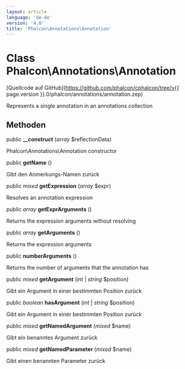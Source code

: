 ```yaml
---
layout: article
language: 'de-de'
version: '4.0'
title: 'Phalcon\Annotations\Annotation'
---
```

# Class **Phalcon\Annotations\Annotation**

[Quellcode auf GitHub](https://github.com/phalcon/cphalcon/tree/v{{ page.version }}.0/phalcon/annotations/annotation.zep)

Represents a single annotation in an annotations collection

## Methoden

public **__construct** (*array* $reflectionData)

Phalcon\Annotations\Annotation constructor

public **getName** ()

Gibt den Anmerkungs-Namen zurück

public *mixed* **getExpression** (*array* $expr)

Resolves an annotation expression

public *array* **getExprArguments** ()

Returns the expression arguments without resolving

public *array* **getArguments** ()

Returns the expression arguments

public **numberArguments** ()

Returns the number of arguments that the annotation has

public *mixed* **getArgument** (*int* | *string* $position)

Gibt ein Argument in einer bestimmten Position zurück

public *boolean* **hasArgument** (*int* | *string* $position)

Gibt ein Argument in einer bestimmten Position zurück

public *mixed* **getNamedArgument** (*mixed* $name)

Gibt ein benanntes Argument zurück

public *mixed* **getNamedParameter** (*mixed* $name)

Gibt einen benannten Parameter zurück